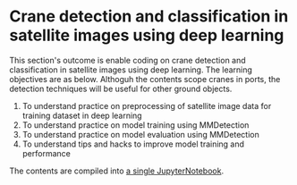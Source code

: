 # Crane detection and classification in satellite images using deep learning

This section's outcome is enable coding on crane detection and classification in satellite images using deep learning. The learning objectives are as below. Althoguh the contents scope cranes in ports, the detection techniques will be useful for other ground objects.

1. To understand practice on preprocessing of satellite image data for training dataset in deep learning
2. To understand practice on model training using MMDetection
3. To understand practice on model evaluation using MMDetection
4. To understand tips and hacks to improve model training and performance

The contents are compiled into [a single JupyterNotebook](subsections/00007/Crane_Detection.ipynb).
